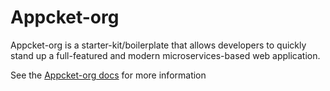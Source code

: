 # Appcket-org

Appcket-org is a starter-kit/boilerplate that allows developers to quickly stand up a full-featured and modern microservices-based web application.

See the [Appcket-org docs](https://github.com/appcket/appcket-docs) for more information